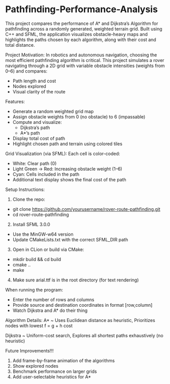 # Pathfinding-Performance-Analysis
This project compares the performance of A* and Dijkstra’s Algorithm for pathfinding across a randomly generated, weighted terrain grid. Built using C++ and SFML, the application visualizes obstacle-heavy maps and highlights the paths chosen by each algorithm, along with their cost and total distance.

Project Motivation:
In robotics and autonomous navigation, choosing the most efficient pathfinding algorithm is critical. This project simulates a rover navigating through a 2D grid with variable obstacle intensities (weights from 0–6) and compares:
- Path length and cost
- Nodes explored
- Visual clarity of the route

Features:
- Generate a random weighted grid map
- Assign obstacle weights from 0 (no obstacle) to 6 (impassable)
- Compute and visualize:
   - Dijkstra’s path
   - A*’s path
- Display total cost of path
- Highlight chosen path and terrain using colored tiles

Grid Visualization (via SFML):
Each cell is color-coded:
- White: Clear path (0)
- Light Green → Red: Increasing obstacle weight (1–6)
- Cyan: Cells included in the path
- Additional text display shows the final cost of the path

Setup Instructions:
1. Clone the repo:
- git clone https://github.com/yourusername/rover-route-pathfinding.git
- cd rover-route-pathfinding
2. Install SFML 3.0.0
- Use the MinGW-w64 version
- Update CMakeLists.txt with the correct SFML_DIR path
3. Open in CLion or build via CMake:
- mkdir build && cd build
- cmake ..
- make
4. Make sure arial.ttf is in the root directory (for text rendering)

When running the program:
- Enter the number of rows and columns
- Provide source and destination coordinates in format [row,column]
- Watch Dijkstra and A* do their thing

Algorithm Details:
A* ~
Uses Euclidean distance as heuristic,
Prioritizes nodes with lowest f = g + h cost

Dijkstra ~
Uniform-cost search,
Explores all shortest paths exhaustively (no heuristic)


Future Improvements!!!
1. Add frame-by-frame animation of the algorithms
2. Show explored nodes
3. Benchmark performance on larger grids
4. Add user-selectable heuristics for A*
